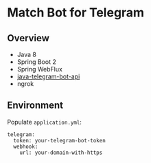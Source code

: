 # Match Bot for Telegram

## Overview

- Java 8
- Spring Boot 2
- Spring WebFlux
- [java-telegram-bot-api](https://github.com/pengrad/java-telegram-bot-api)
- ngrok

## Environment

Populate `application.yml`:

```
telegram:
  token: your-telegram-bot-token
  webhook:
    url: your-domain-with-https

```
